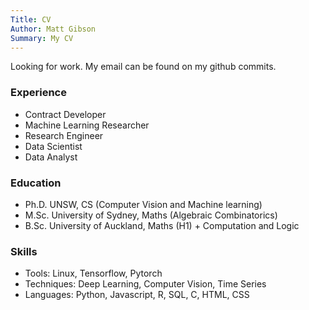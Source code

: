 ```yaml
---
Title: CV
Author: Matt Gibson
Summary: My CV
---
```


Looking for work. My email can be found on my github commits.

### Experience


- Contract Developer
- Machine Learning Researcher
- Research Engineer
- Data Scientist
- Data Analyst

### Education


- Ph.D. UNSW, CS (Computer Vision and Machine learning)
- M.Sc. University of Sydney, Maths (Algebraic Combinatorics)
- B.Sc. University of Auckland, Maths (H1) + Computation and Logic

### Skills

- Tools: Linux, Tensorflow, Pytorch
- Techniques: Deep Learning, Computer Vision, Time Series
- Languages: Python, Javascript, R, SQL, C, HTML, CSS
